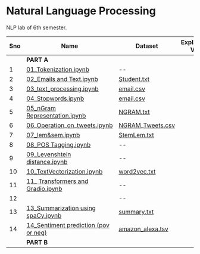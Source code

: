 # Natural Language Processing 
NLP lab of 6th semester.


|Sno|Name|Dataset|Explaination Video|
|--|--|--|--|
||**PART A**||
|1|[01_Tokenization.ipynb](https://github.com/iamrajharshit/nlpS6/blob/main/Programs/01_Tokenization.ipynb)|--|[]()|
|2|[02_Emails and Text.ipynb](https://github.com/iamrajharshit/nlpS6/blob/main/Programs/02_Emails%20and%20Text.ipynb)|[Student.txt](https://github.com/iamrajharshit/NLPnotebookS6/blob/main/Resources/students.txt)|[]()|
|3|[03_text_processing.ipynb](https://github.com/iamrajharshit/nlpS6/blob/main/Programs/03_text_processing.ipynb)|[email.csv](https://github.com/iamrajharshit/NLPnotebookS6/blob/main/Resources/emails.csv)|[]()|
|4|[04_Stopwords.ipynb](https://github.com/iamrajharshit/nlpS6/blob/main/Programs/04_Stopwords.ipynb)|[email.csv](https://github.com/iamrajharshit/NLPnotebookS6/blob/main/Resources/emails.csv)|[]()|
|5|[05_nGram Representation.ipynb](https://github.com/iamrajharshit/nlpS6/blob/main/Programs/05_nGram%20Representation.ipynb)|[NGRAM.txt](https://github.com/iamrajharshit/NLPnotebookS6/blob/main/Resources/NGRAM.txt)|[]()|
|6|[06_Operation_on_tweets.ipynb](https://github.com/iamrajharshit/nlpS6/blob/main/Programs/06_Operation_on_tweets.ipynb)|[NGRAM_Tweets.csv](https://github.com/iamrajharshit/NLPnotebookS6/blob/main/Resources/ngram_tweets.csv)|[]()|
|7|[07_lem&sem.ipynb](https://github.com/iamrajharshit/nlpS6/blob/main/Programs/07_lem%26sem.ipynb)|[StemLem.txt](https://github.com/iamrajharshit/NLPnotebookS6/blob/main/Resources/Pgm7StemLem.txt)|[]()|
|8|[08_POS Tagging.ipynb](https://github.com/iamrajharshit/nlpS6/blob/main/Programs/08_POS%20Tagging.ipynb)|--|[]()|
|9|[09_Levenshtein distance.ipynb](https://github.com/iamrajharshit/nlpS6/blob/main/Programs/09_Levenshtein%20distance.ipynb)|--|[]()|
|10|[10_TextVectorization.ipynb](https://github.com/iamrajharshit/nlpS6/blob/main/Programs/10_TextVectorization.ipynb)|[word2vec.txt](https://github.com/iamrajharshit/NLPnotebookS6/blob/main/Resources/word2vec.txt)|[]()|
|11|[11_ Transformers and Gradio.ipynb](https://github.com/iamrajharshit/nlpS6/blob/main/Programs/11_%20Transformers%20and%20Gradio.ipynb)|--|[]()|
|12|[]()|--|[]()|
|13|[13_Summarization using spaCy.ipynb](https://github.com/iamrajharshit/NLPnotebookS6/blob/main/Programs/13_Summarization%20using%20spaCy.ipynb)|[summary.txt](https://github.com/iamrajharshit/NLPnotebookS6/blob/main/Resources/summary.txt)|[]()|
|14|[14_Sentiment prediction (pov or neg)]()|[amazon_alexa.tsv](https://github.com/iamrajharshit/NLPnotebookS6/blob/main/Resources/amazon_alexa%20.tsv)|[]()|
||**PART B**||
